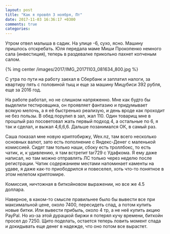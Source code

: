 ```yaml
---
layout: post
title: "Как я провёл 3 ноября, Пт"
date: 2017-11-03 16:36:17 +0300
comments: true
categories: 
---
```

Утром отвел малыша в садик. На улице -6, сухо, ясно. Машину пришлось отскребать. Юля передала маме Миши Прокопенко немного сала (инвестиция), теперь в раздевалке прикольно пахнет копченым салом.

{% img center /images/2017/IMG_20171103_081634_800.jpg %}

С утра по пути на работу заехал в Сбербанк и заплатил налоги, за квартиру пять с половиной тыщ и еще за машину Мицубиси 392 рубля, еще за 2016 год.

На работе работал, но не слишком напряженно. Мне как будто бы выделили тестировщика, он проявляет фантазию и придумывает всякую мелочь, а я её быстренько реализую, и день вроде как проходит не без пользы. В обед порулил в зал, жал 110. Один товарищ мне в прошлый раз посоветовал жать первый подход 4, а остальные по 6, я так и сделал, и выжал 4,6,6,6. Дальше позанимался ОК, в самый раз.

Саша показал мне новую криптобиржу, Wex.nz, там всего несколько основных валют, зато есть пополнение с Яндекс-Денег с маленькой комиссией. Сидят там только наши, сбоку есть троллбокс, то есть чатик, и, к удивлению, я там встретит tar729 с Удафкома. Я ему даже написал, но там можно отправлять ЛС только через неделю после регистрации. Чатик содержанием местами напоминает каменты на удаве, я даже как-то приободрился и повеселел, хоть что-то понятное в этом нелепом криптомире.

Комиссия, ничтожная в биткойновом выражении, но все же 4.5 доллара.

Наверное, в каком-то смысле правильнее было бы вывести все при максимальной цене, около 7400, пересидеть спад, а потом купить новые битки. Или вывести прибыль, около 4 тр, а не неё купить акцию PayPal. Но из-за этой дурацкой биржи я потерял кучу времени, биткойн просел до 7250. Щито поделать, остается теперь ловить момент спада и докидывать еще денег в надежде, что оно потом все вырастет.